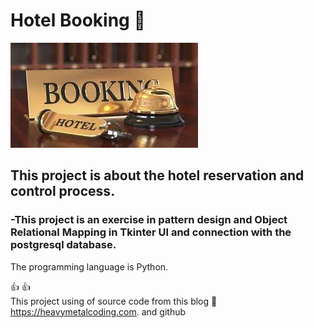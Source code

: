 # Hotel Booking :hotel:

![This is an image](https://github.com/morteza06/Hotel-booking/blob/master/banner.jpg)
## This project is about the hotel reservation and control process.
### -This project is an exercise in pattern design and Object Relational Mapping in Tkinter UI and connection with the postgresql database.
The programming language is Python.



:+1:
:thumbsup:  
This project using of source code from this blog  :blue_heart: 	
https://heavymetalcoding.com.
and github
